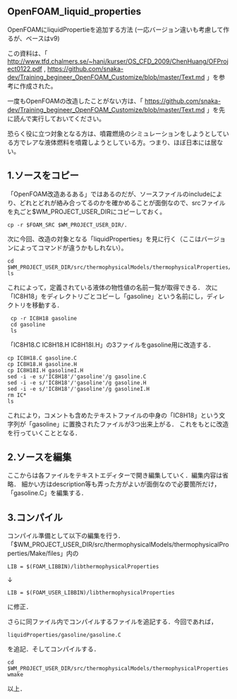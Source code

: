 ## OpenFOAM_liquid_properties ##

OpenFOAMにliquidPropertieを追加する方法
(一応バージョン違いも考慮して作るが、ベースはv9)

この資料は、「
http://www.tfd.chalmers.se/~hani/kurser/OS_CFD_2009/ChenHuang/OFProject0122.pdf
,
https://github.com/snaka-dev/Training_begineer_OpenFOAM_Customize/blob/master/Text.md
」を参考に作成された。

一度もOpenFOAMの改造したことがない方は、「
https://github.com/snaka-dev/Training_begineer_OpenFOAM_Customize/blob/master/Text.md
」を先に読んで実行しておいてください。

恐らく役に立つ対象となる方は、噴霧燃焼のシミュレーションをしようとしている方でレアな液体燃料を噴霧しようとしている方。つまり、ほぼ日本には居ない。

## 1.ソースをコピー

「OpenFOAM改造あるある」ではあるのだが、ソースファイルのincludeにより、どれとどれが絡み合ってるのかを確かめることが面倒なので、srcファイルを丸ごと$WM_PROJECT_USER_DIRにコピーしておく。

    cp -r $FOAM_SRC $WM_PROJECT_USER_DIR/.

次に今回、改造の対象となる「liquidProperties」を見に行く（ここはバージョンによってコマンドが違うかもしれない）。

    cd $WM_PROJECT_USER_DIR/src/thermophysicalModels/thermophysicalProperties/liquidProperties
    ls

これによって，定義されている液体の物性値の名前一覧が取得できる．
次に「IC8H18」をディレクトリごとコピーし「gasoline」という名前にし，ディレクトリを移動する．

     cp -r IC8H18 gasoline
     cd gasoline
     ls

「IC8H18.C  IC8H18.H  IC8H18I.H」の3ファイルをgasoline用に改造する．

    cp IC8H18.C gasoline.C
    cp IC8H18.H gasoline.H
    cp IC8H18I.H gasolineI.H
    sed -i -e s/'IC8H18'/'gasoline'/g gasoline.C
    sed -i -e s/'IC8H18'/'gasoline'/g gasoline.H
    sed -i -e s/'IC8H18'/'gasoline'/g gasolineI.H
    rm IC*
    ls

これにより，コメントも含めたテキストファイルの中身の「IC8H18」という文字列が「gasoline」に置換されたファイルが3つ出来上がる．
これをもとに改造を行っていくこととなる．

## 2.ソースを編集

ここからは各ファイルをテキストエディターで開き編集していく．編集内容は省略．
細かい方はdescription等も弄った方がよいが面倒なので必要箇所だけ，「gasoline.C」を編集する．

## 3.コンパイル

コンパイル準備として以下の編集を行う．「$WM_PROJECT_USER_DIR/src/thermophysicalModels/thermophysicalProperties/Make/files」内の

    LIB = $(FOAM_LIBBIN)/libthermophysicalProperties
    
↓

    LIB = $(FOAM_USER_LIBBIN)/libthermophysicalProperties
    
に修正．

さらに同ファイル内でコンパイルするファイルを追記する．今回であれば，

    liquidProperties/gasoline/gasoline.C

を追記．そしてコンパイルする．

    cd $WM_PROJECT_USER_DIR/src/thermophysicalModels/thermophysicalProperties
    wmake

以上．

    

